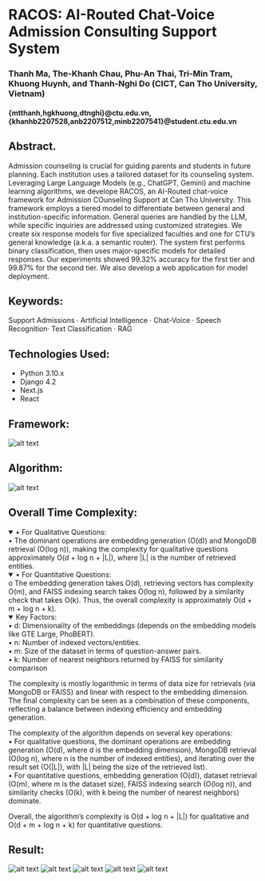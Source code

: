 # RACOS: AI-Routed Chat-Voice Admission Consulting Support System

### Thanh Ma, The-Khanh Chau, Phu-An Thai, Tri-Min Tram, Khuong Huynh, and Thanh-Nghi Do (CICT, Can Tho University, Vietnam)
#### {mtthanh,hgkhuong,dtnghi}@ctu.edu.vn, {khanhb2207528,anb2207512,minb2207541}@student.ctu.edu.vn


## Abstract. 
Admission counseling is crucial for guiding parents and students in future planning. Each institution uses a tailored dataset for its counseling system. Leveraging Large Language Models (e.g., ChatGPT, Gemini) and machine learning algorithms, we develope RACOS, an AI-Routed chat-voice framework for Admission COunseling Support at Can Tho University. This framework employs a tiered model to differentiate between general and institution-specific information. General queries are handled by the LLM, while specific inquiries are addressed using customized strategies. We create six response models for five specialized faculties and one for CTU’s general knowledge (a.k.a. a semantic router). The system first performs binary classification, then uses major-specific models for detailed responses. Our experiments showed 99.32% accuracy for the first tier and 99.87% for the second tier. We also develop a web application for model deployment.


## Keywords: 
Support Admissions · Artificial Intelligence · Chat-Voice · Speech Recognition· Text Classification · RAG

## Technologies Used:
- Python 3.10.x
- Django 4.2
- Next.js
- React

## Framework:
![alt text](img/framework.png)

## Algorithm:
![alt text](img/algorithm1.png)

## Overall Time Complexity:
<details open>
<summary>• For Qualitative Questions:</summary>
    • The dominant operations are embedding generation (O(d)) and MongoDB retrieval (O(log n)), making the complexity for qualitative questions approximately O(d + log n + |L|), where |L| is the number of retrieved entities.
</details>


<details open>
<summary>• For Quantitative Questions:</summary>
    o The embedding generation takes O(d), retrieving vectors has complexity O(m), and FAISS indexing search takes O(log n), followed by a similarity check that takes O(k). Thus, the overall complexity is approximately O(d + m + log n + k).
</details>


<details open>
<summary>Key Factors:</summary>
    • d: Dimensionality of the embeddings (depends on the embedding models like GTE Large, PhoBERT).</br>
    • n: Number of indexed vectors/entities.</br>
    • m: Size of the dataset in terms of question-answer pairs.</br>
    • k: Number of nearest neighbors returned by FAISS for similarity comparison</br>
</details>



The complexity is mostly logarithmic in terms of data size for retrievals (via MongoDB or FAISS) and linear with respect to the embedding dimension. The final complexity can be seen as a combination of these components, reflecting a balance between indexing efficiency and embedding generation.</br>

The complexity of the algorithm depends on several key operations:</br>
    • For qualitative questions, the dominant operations are embedding generation (O(d), where d is the embedding dimension), MongoDB retrieval (O(log n), where n is the number of indexed entities), and iterating over the result set (O(|L|), with |L| being the size of the retrieved list).</br>
    • For quantitative questions, embedding generation (O(d)), dataset retrieval (O(m), where m is the dataset size), FAISS indexing search (O(log n)), and similarity checks (O(k), with k being the number of nearest neighbors) dominate.</br>

Overall, the algorithm’s complexity is O(d + log n + |L|) for qualitative and O(d + m + log n + k) for quantitative questions.


## Result:
![alt text](img/result1.jpg)
![alt text](img/result2.jpg)
![alt text](img/result3.jpg)
![alt text](img/result4.jpg)
![alt text](img/result5.jpg)
